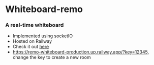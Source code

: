 # Whiteboard-remo


### A real-time whiteboard ###
- Implemented using socketIO
- Hosted on Railway
- Check it out [here](https://remo-whiteboard-production.up.railway.app/?key=12345)
- https://remo-whiteboard-production.up.railway.app/?key=12345, change the key to create a new room
